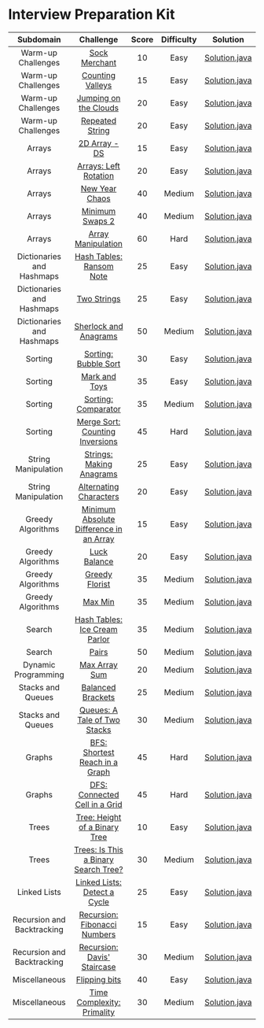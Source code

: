 # Interview Preparation Kit

|         Subdomain          |                                                        Challenge                                                         | Score  | Difficulty |                                                         Solution                                                                   |
|:--------------------------:|:------------------------------------------------------------------------------------------------------------------------:|:------:|:----------:|:----------------------------------------------------------------------------------------------------------------------------------:|
|     Warm-up Challenges     | [Sock Merchant](https://www.hackerrank.com/challenges/sock-merchant)                                                     |   10   |    Easy    | [Solution.java](Warm-up%20Challenges/Sock%20Merchant/Solution.java)                                  |
|     Warm-up Challenges     | [Counting Valleys](https://www.hackerrank.com/challenges/counting-valleys)                                               |   15   |    Easy    | [Solution.java](Warm-up%20Challenges/Counting%20Valleys/Solution.java)                               |
|     Warm-up Challenges     | [Jumping on the Clouds](https://www.hackerrank.com/challenges/jumping-on-the-clouds)                                     |   20   |    Easy    | [Solution.java](Warm-up%20Challenges/Jumping%20on%20the%20Clouds/Solution.java)                      |
|     Warm-up Challenges     | [Repeated String](https://www.hackerrank.com/challenges/repeated-string)                                                 |   20   |    Easy    | [Solution.java](Warm-up%20Challenges/Repeated%20String/Solution.java)                                |
|           Arrays           | [2D Array - DS](https://www.hackerrank.com/challenges/2d-array)                                                          |   15   |    Easy    | [Solution.java](Arrays/2D%20Array%20-%20DS/Solution.java)                                            |
|           Arrays           | [Arrays: Left Rotation](https://www.hackerrank.com/challenges/ctci-array-left-rotation)                                  |   20   |    Easy    | [Solution.java](Arrays/Arrays%20Left%20Rotation/Solution.java)                                       |
|           Arrays           | [New Year Chaos](https://www.hackerrank.com/challenges/new-year-chaos)                                                   |   40   |   Medium   | [Solution.java](Arrays/New%20Year%20Chaos/Solution.java)                                             |
|           Arrays           | [Minimum Swaps 2](https://www.hackerrank.com/challenges/minimum-swaps-2)                                                 |   40   |   Medium   | [Solution.java](Arrays/Minimum%20Swaps%202/Solution.java)                                            |
|           Arrays           | [Array Manipulation](https://www.hackerrank.com/challenges/crush)                                                        |   60   |    Hard    | [Solution.java](Arrays/Array%20Manipulation/Solution.java)                                           |
| Dictionaries and Hashmaps  | [Hash Tables: Ransom Note](https://www.hackerrank.com/challenges/ctci-ransom-note)                                       |   25   |    Easy    | [Solution.java](Dictionaries%20and%20Hashmaps/Hash%20Tables%20Ransom%20Note/Solution.java)           |
| Dictionaries and Hashmaps  | [Two Strings](https://www.hackerrank.com/challenges/two-strings)                                                         |   25   |    Easy    | [Solution.java](Dictionaries%20and%20Hashmaps/Two%20Strings/Solution.java)                           |
| Dictionaries and Hashmaps  | [Sherlock and Anagrams](https://www.hackerrank.com/challenges/sherlock-and-anagrams)                                     |   50   |   Medium   | [Solution.java](Dictionaries%20and%20Hashmaps/Sherlock%20and%20Anagrams/Solution.java)               |
|          Sorting           | [Sorting: Bubble Sort](https://www.hackerrank.com/challenges/ctci-bubble-sort)                                           |   30   |    Easy    | [Solution.java](Sorting/Sorting%20Bubble%20Sort/Solution.java)                                       |
|          Sorting           | [Mark and Toys](https://www.hackerrank.com/challenges/mark-and-toys)                                                     |   35   |    Easy    | [Solution.java](Sorting/Mark%20and%20Toys/Solution.java)                                             |
|          Sorting           | [Sorting: Comparator](https://www.hackerrank.com/challenges/ctci-comparator-sorting)                                     |   35   |   Medium   | [Solution.java](Sorting/Sorting%20Comparator/Solution.java)                                          |
|          Sorting           | [Merge Sort: Counting Inversions](https://www.hackerrank.com/challenges/ctci-merge-sort)                                 |   45   |    Hard    | [Solution.java](Sorting/Merge%20Sort%20Counting%20Inversions/Solution.java)                          |
|    String Manipulation     | [Strings: Making Anagrams](https://www.hackerrank.com/challenges/ctci-making-anagrams)                                   |   25   |    Easy    | [Solution.java](String%20Manipulation/Strings%20Making%20Anagrams/Solution.java)                     |
|    String Manipulation     | [Alternating Characters](https://www.hackerrank.com/challenges/alternating-characters)                                   |   20   |    Easy    | [Solution.java](String%20Manipulation/Alternating%20Characters/Solution.java)                        |
|     Greedy Algorithms      | [Minimum Absolute Difference in an Array](https://www.hackerrank.com/challenges/minimum-absolute-difference-in-an-array) |   15   |    Easy    | [Solution.java](Greedy%20Algorithms/Minimum%20Absolute%20Difference%20in%20an%20Array/Solution.java) |
|     Greedy Algorithms      | [Luck Balance](https://www.hackerrank.com/challenges/luck-balance)                                                       |   20   |    Easy    | [Solution.java](Greedy%20Algorithms/Luck%20Balance/Solution.java)                                    |
|     Greedy Algorithms      | [Greedy Florist](https://www.hackerrank.com/challenges/greedy-florist)                                                   |   35   |   Medium   | [Solution.java](Greedy%20Algorithms/Greedy%20Florist/Solution.java)                                  |
|     Greedy Algorithms      | [Max Min](https://www.hackerrank.com/challenges/angry-children)                                                          |   35   |   Medium   | [Solution.java](Greedy%20Algorithms/Max%20Min/Solution.java)                                         |
|           Search           | [Hash Tables: Ice Cream Parlor](https://www.hackerrank.com/challenges/ctci-ice-cream-parlor)                             |   35   |   Medium   | [Solution.java](Search/Hash%20Tables%20Ice%20Cream%20Parlor/Solution.java)                           |
|           Search           | [Pairs](https://www.hackerrank.com/challenges/pairs)                                                                     |   50   |   Medium   | [Solution.java](Search/Pairs/Solution.java)                                                          |
|    Dynamic Programming     | [Max Array Sum](https://www.hackerrank.com/challenges/max-array-sum)                                                     |   20   |   Medium   | [Solution.java](Dynamic%20Programming/Max%20Array%20Sum/Solution.java)                               |
|     Stacks and Queues      | [Balanced Brackets](https://www.hackerrank.com/challenges/balanced-brackets)                                             |   25   |   Medium   | [Solution.java](Stacks%20and%20Queues/Balanced%20Brackets/Solution.java)                             |
|     Stacks and Queues      | [Queues: A Tale of Two Stacks](https://www.hackerrank.com/challenges/ctci-queue-using-two-stacks)                        |   30   |   Medium   | [Solution.java](Stacks%20and%20Queues/Queues%20A%20Tale%20of%20Two%20Stacks/Solution.java)           |          
|           Graphs           | [BFS: Shortest Reach in a Graph](https://www.hackerrank.com/challenges/ctci-bfs-shortest-reach)                          |   45   |    Hard    | [Solution.java](Graphs/BFS%20Shortest%20Reach%20in%20a%20Graph/Solution.java)                        |          
|           Graphs           | [DFS: Connected Cell in a Grid](https://www.hackerrank.com/challenges/ctci-connected-cell-in-a-grid)                     |   45   |    Hard    | [Solution.java](Graphs/DFS%20Connected%20Cell%20in%20a%20Grid/Solution.java)                         |          
|           Trees            | [Tree: Height of a Binary Tree](https://www.hackerrank.com/challenges/tree-height-of-a-binary-tree)                      |   10   |    Easy    | [Solution.java](Trees/Tree%20Height%20of%20a%20Binary%20Tree/Solution.java)                          |       
|           Trees            | [Trees: Is This a Binary Search Tree?](https://www.hackerrank.com/challenges/ctci-is-binary-search-tree)                 |   30   |   Medium   | [Solution.java](Trees/Trees%20Is%20This%20a%20Binary%20Search%20Tree/Solution.java)                  |
|        Linked Lists        | [Linked Lists: Detect a Cycle](https://www.hackerrank.com/challenges/ctci-linked-list-cycle)                             |   25   |    Easy    | [Solution.java](Linked%20Lists/Linked%20Lists%20Detect%20a%20Cycle/Solution.java)                    |
| Recursion and Backtracking | [Recursion: Fibonacci Numbers](https://www.hackerrank.com/challenges/ctci-fibonacci-numbers)                             |   15   |    Easy    | [Solution.java](Recursion%20and%20Backtracking/Recursion%20Fibonacci%20Numbers/Solution.java)        |
| Recursion and Backtracking | [Recursion: Davis' Staircase](https://www.hackerrank.com/challenges/ctci-recursive-staircase)                            |   30   |   Medium   | [Solution.java](Recursion%20and%20Backtracking/Recursion%20Davis'%20Staircase/Solution.java)         |
|       Miscellaneous        | [Flipping bits](https://www.hackerrank.com/challenges/flipping-bits)                                                     |   40   |    Easy    | [Solution.java](Miscellaneous/Flipping%20bits/Solution.java)                                         |
|       Miscellaneous        | [Time Complexity: Primality](https://www.hackerrank.com/challenges/ctci-big-o)                                           |   30   |   Medium   | [Solution.java](Miscellaneous/Time%20Complexity%20Primality/Solution.java)                           |
